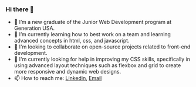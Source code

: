 ### Hi there 👋

<!--
**Julizajz/Julizajz** is a ✨ _special_ ✨ repository because its `README.md` (this file) appears on your GitHub profile.

Here are some ideas to get you started:

- 🔭 I’m currently a student in a Junior Web Development bootcampt
- 🌱 I’m currently learning ...
- 👯 I’m looking to collaborate on ...
- 🤔 I’m looking for help with ...
- 💬 Ask me about ...
- 📫 How to reach me: ...
- 😄 Pronouns: ...
- ⚡ Fun fact: ...
-->
- 🔭 I’m a new graduate of the Junior Web Development program at Generation USA.
- 🌱 I’m currently learning how to best work on a team and learning advanced concepts in html, css, and javascript. 
- 👯 I'm looking to collaborate on open-source projects related to front-end development. 
- 🤔 I'm currently looking for help in improving my CSS skills, specifically in using advanced layout techniques such as flexbox and grid to create more responsive and         dynamic web designs. 
- 📫 How to reach me: [Linkedin](https://www.linkedin.com/in/juliza-zepeda/), [Email](zepeda.juliza@gmail.com)

